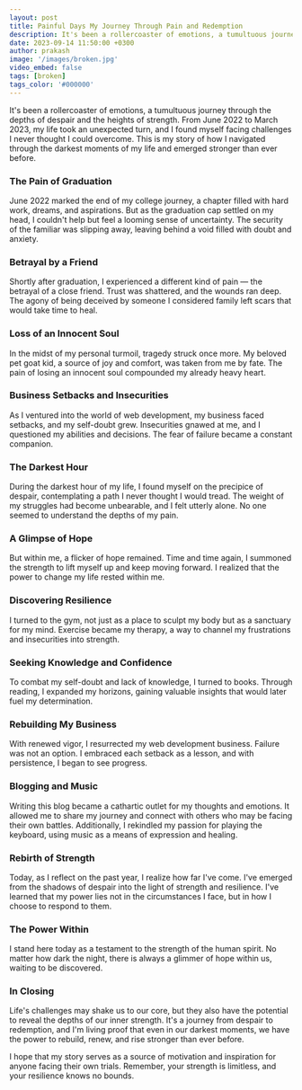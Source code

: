 ```yaml
---
layout: post
title: Painful Days My Journey Through Pain and Redemption
description: It's been a rollercoaster of emotions, a tumultuous journey through the depths of despair and the heights of strength.
date: 2023-09-14 11:50:00 +0300
author: prakash
image: '/images/broken.jpg'
video_embed: false
tags: [broken]
tags_color: '#000000'
---
```


It's been a rollercoaster of emotions, a tumultuous journey through the depths of despair and the heights of strength. From June 2022 to March 2023, my life took an unexpected turn, and I found myself facing challenges I never thought I could overcome. This is my story of how I navigated through the darkest moments of my life and emerged stronger than ever before.

### The Pain of Graduation 
June 2022 marked the end of my college journey, a chapter filled with hard work, dreams, and aspirations. But as the graduation cap settled on my head, I couldn't help but feel a looming sense of uncertainty. The security of the familiar was slipping away, leaving behind a void filled with doubt and anxiety.

### Betrayal by a Friend 
Shortly after graduation, I experienced a different kind of pain — the betrayal of a close friend. Trust was shattered, and the wounds ran deep. The agony of being deceived by someone I considered family left scars that would take time to heal.

### Loss of an Innocent Soul 
In the midst of my personal turmoil, tragedy struck once more. My beloved pet goat kid, a source of joy and comfort, was taken from me by fate. The pain of losing an innocent soul compounded my already heavy heart.

### Business Setbacks and Insecurities 
As I ventured into the world of web development, my business faced setbacks, and my self-doubt grew. Insecurities gnawed at me, and I questioned my abilities and decisions. The fear of failure became a constant companion.

### The Darkest Hour 
During the darkest hour of my life, I found myself on the precipice of despair, contemplating a path I never thought I would tread. The weight of my struggles had become unbearable, and I felt utterly alone. No one seemed to understand the depths of my pain.

### A Glimpse of Hope 
But within me, a flicker of hope remained. Time and time again, I summoned the strength to lift myself up and keep moving forward. I realized that the power to change my life rested within me.

### Discovering Resilience 
I turned to the gym, not just as a place to sculpt my body but as a sanctuary for my mind. Exercise became my therapy, a way to channel my frustrations and insecurities into strength.

### Seeking Knowledge and Confidence 
To combat my self-doubt and lack of knowledge, I turned to books. Through reading, I expanded my horizons, gaining valuable insights that would later fuel my determination.

### Rebuilding My Business 
With renewed vigor, I resurrected my web development business. Failure was not an option. I embraced each setback as a lesson, and with persistence, I began to see progress.

### Blogging and Music 
Writing this blog became a cathartic outlet for my thoughts and emotions. It allowed me to share my journey and connect with others who may be facing their own battles. Additionally, I rekindled my passion for playing the keyboard, using music as a means of expression and healing.

### Rebirth of Strength 
Today, as I reflect on the past year, I realize how far I've come. I've emerged from the shadows of despair into the light of strength and resilience. I've learned that my power lies not in the circumstances I face, but in how I choose to respond to them.

### The Power Within 
I stand here today as a testament to the strength of the human spirit. No matter how dark the night, there is always a glimmer of hope within us, waiting to be discovered.

### In Closing 
Life's challenges may shake us to our core, but they also have the potential to reveal the depths of our inner strength. It's a journey from despair to redemption, and I'm living proof that even in our darkest moments, we have the power to rebuild, renew, and rise stronger than ever before.

I hope that my story serves as a source of motivation and inspiration for anyone facing their own trials. Remember, your strength is limitless, and your resilience knows no bounds.
